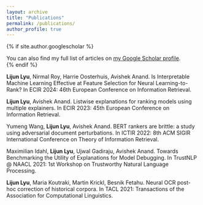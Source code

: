 ```yaml
---
layout: archive
title: "Publications"
permalink: /publications/
author_profile: true
---
```


{% if site.author.googlescholar %}
  <div class="wordwrap">You can also find my full list of articles on <a href="{{site.author.googlescholar}}">my Google Scholar profile</a>.</div>
{% endif %}

**Lijun Lyu**, Nirmal Roy, Harrie Oosterhuis, Avishek Anand. Is Interpretable Machine Learning Effective at Feature Selection for Neural Learning-to-Rank? In ECIR 2024: 46th European Conference on Information Retrieval.

**Lijun Lyu**, Avishek Anand. Listwise explanations for ranking models using multiple explainers. In ECIR 2023: 45th European Conference on Information Retrieval.

Yumeng Wang, **Lijun Lyu**, Avishek Anand. BERT rankers are brittle: a study using adversarial document perturbations. In ICTIR 2022:  8th ACM SIGIR International Conference on Theory of Information Retrieval.

Maximilian Idahl, **Lijun Lyu**, Ujwal Gadiraju, Avishek Anand. Towards Benchmarking the Utility of Explanations for Model Debugging. In TrustNLP @ NAACL 2021: 1st Workshop on Trustworthy Natural Language Processing.

**Lijun Lyu**, Maria Koutraki, Martin Krickl, Besnik Fetahu. Neural OCR post-hoc correction of historical corpora. In TACL 2021: Transactions of the Association for Computational Linguistics.

